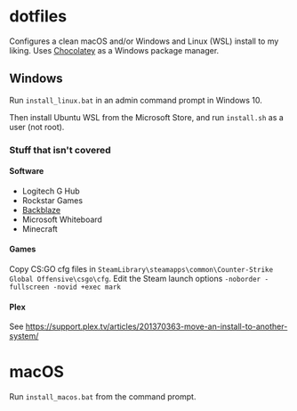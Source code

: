 # dotfiles

Configures a clean macOS and/or Windows and Linux (WSL) install to my liking. Uses [Chocolatey](https://chocolatey.org/) as a Windows package manager. 

## Windows

Run `install_linux.bat` in an admin command prompt in Windows 10.

Then install Ubuntu WSL from the Microsoft Store, and run `install.sh` as a user (not root).

### Stuff that isn't covered

#### Software
- Logitech G Hub
- Rockstar Games
- [Backblaze](https://help.backblaze.com/hc/en-us/articles/217666358-Transfer-Backup-State?_ga=2.42309538.627218732.1605173523-2125565141.1605173523)
- Microsoft Whiteboard
- Minecraft

#### Games
Copy CS:GO cfg files in `SteamLibrary\steamapps\common\Counter-Strike Global Offensive\csgo\cfg`. Edit the Steam launch options `-noborder -fullscreen -novid +exec mark`

#### Plex
See https://support.plex.tv/articles/201370363-move-an-install-to-another-system/

# macOS

Run `install_macos.bat` from the command prompt.